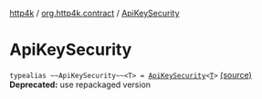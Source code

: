 [http4k](../index.md) / [org.http4k.contract](index.md) / [ApiKeySecurity](./-api-key-security.md)

# ApiKeySecurity

`typealias ~~ApiKeySecurity~~<T> = `[`ApiKeySecurity`](../org.http4k.contract.security/-api-key-security/index.md)`<`[`T`](-api-key-security.md#T)`>` [(source)](https://github.com/http4k/http4k/blob/master/http4k-contract/src/main/kotlin/org/http4k/contract/deprecatedContract.kt#L56)
**Deprecated:** use repackaged version

